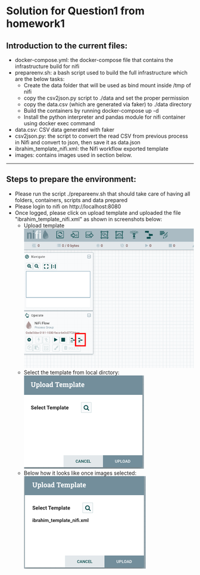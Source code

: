 # Solution for Question1 from homework1

## Introduction to the current files:

- docker-compose.yml: the docker-compose file that contains the infrastructure build for nifi
- prepareenv.sh: a bash script used to build the full infrastructure which are the below tasks:
    - Create the data  folder that will be used as bind mount inside /tmp of nifi
    - copy the csv2json.py script to ./data and set the proper permission
    - copy the data.csv (which are generated via faker) to ./data directory
    - Build the containers by running docker-compose up -d
    - Install the python interpreter and pandas module for nifi container using docker exec command
- data.csv: CSV data generated with faker
- csv2json.py: the script to convert the read CSV from previous process in Nifi and convert to json, then save it as data.json
- ibrahim_template_nifi.xml: the Nifi workflow exported template
- images: contains images used in section below.

---

## Steps to prepare the environment:

- Please run the script ./prepareenv.sh that should take care of having all folders, containers, scripts and data prepared
- Please login to nifi on http://localhost:8080
- Once logged, please click on upload template and uploaded the file "ibrahim_template_nifi.xml" as shown in screenshots below:
    - Upload template
        ![step1](./images/img1.png)
    - Select the template from local dirctory:
        ![step2](./images/img2.png)
    - Below how it looks like once images selected:
        ![step3](./images/img3.png)
    